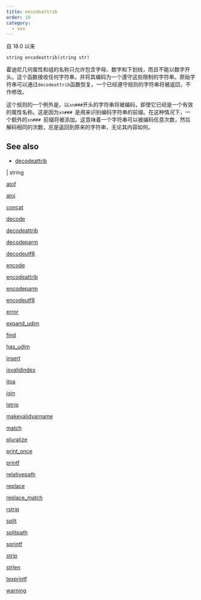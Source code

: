 ```yaml
---
title: encodeattrib
order: 10
category:
  - vex
---
```


自 18.0 以来

`string encodeattrib(string str)`

霍迪尼几何属性和组的名称只允许包含字母、数字和下划线，而且不能以数字开头。这个函数接收任何字符串，并将其编码为一个遵守这些限制的字符串。原始字符串可以通过`decodeattrib`函数恢复。一个已经遵守规则的字符串将被返回，不作修改。

这个规则的一个例外是，以`xn###`开头的字符串将被编码，即使它已经是一个有效的属性名称。这是因为`xn### `是用来识别编码字符串的前缀。在这种情况下，一个额外的`xn### `前缀将被添加。这意味着一个字符串可以被编码任意次数，然后解码相同的次数，总是返回到原来的字符串，无论其内容如何。

## See also

- [decodeattrib](decodeattrib.html)

|
string

[atof](atof.html)

[atoi](atoi.html)

[concat](concat.html)

[decode](decode.html)

[decodeattrib](decodeattrib.html)

[decodeparm](decodeparm.html)

[decodeutf8](decodeutf8.html)

[encode](encode.html)

[encodeattrib](encodeattrib.html)

[encodeparm](encodeparm.html)

[encodeutf8](encodeutf8.html)

[error](error.html)

[expand_udim](expand_udim.html)

[find](find.html)

[has_udim](has_udim.html)

[insert](insert.html)

[isvalidindex](isvalidindex.html)

[itoa](itoa.html)

[join](join.html)

[lstrip](lstrip.html)

[makevalidvarname](makevalidvarname.html)

[match](match.html)

[pluralize](pluralize.html)

[print_once](print_once.html)

[printf](printf.html)

[relativepath](relativepath.html)

[replace](replace.html)

[replace_match](replace_match.html)

[rstrip](rstrip.html)

[split](split.html)

[splitpath](splitpath.html)

[sprintf](sprintf.html)

[strip](strip.html)

[strlen](strlen.html)

[texprintf](texprintf.html)

[warning](warning.html)
